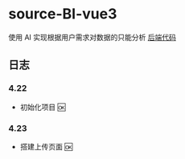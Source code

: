 # source-BI-vue3
使用 AI 实现根据用户需求对数据的只能分析
[后端代码](https://github.com/coder-ccyuan/source-BI-backend)
## 日志

### 4.22
- 初始化项目 :ok:
### 4.23
- 搭建上传页面 :ok: